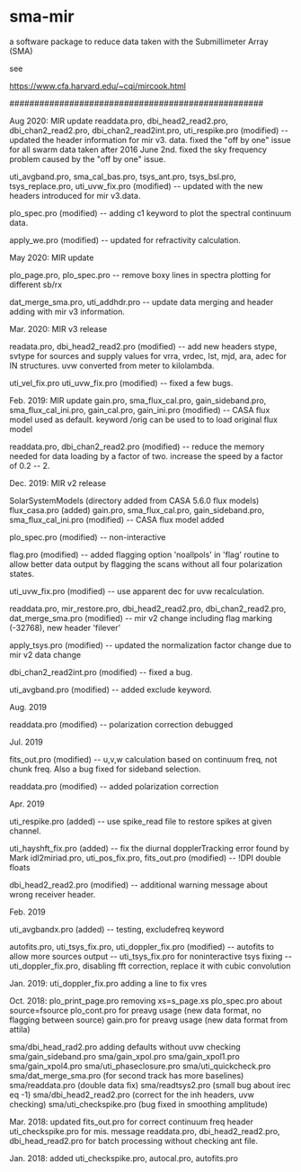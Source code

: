 # sma-mir
a software package to reduce data taken with the Submillimeter Array (SMA)

see

https://www.cfa.harvard.edu/~cqi/mircook.html

###################################################

Aug 2020: MIR update
readdata.pro, dbi_head2_read2.pro, dbi_chan2_read2.pro,
   dbi_chan2_read2int.pro, uti_respike.pro (modified)
-- updated the header information for mir v3. data. 
   fixed the "off by one" issue for all swarm data 
      taken after 2016 June 2nd.
   fixed the sky frequency problem caused by the
      "off by one" issue.

uti_avgband.pro, sma_cal_bas.pro, tsys_ant.pro, 
   tsys_bsl.pro, tsys_replace.pro, uti_uvw_fix.pro (modified)
-- updated with the new headers introduced for mir v3.data.

plo_spec.pro (modified)
-- adding c1 keyword to plot the spectral continuum data.

apply_we.pro (modified)
-- updated for refractivity calculation.


May 2020: MIR update

plo_page.pro, plo_spec.pro
-- remove boxy lines in spectra plotting for different sb/rx

dat_merge_sma.pro, uti_addhdr.pro
-- update data merging and header adding with mir v3 information.

Mar. 2020: MIR v3 release

readata.pro, dbi_head2_read2.pro (modified)
-- add new headers stype, svtype for sources and supply values
   for vrra, vrdec, lst, mjd, ara, adec for IN structures.
   uvw converted from meter to kilolambda.

uti_vel_fix.pro uti_uvw_fix.pro (modified)
-- fixed a few bugs.


Feb. 2019: MIR update
gain.pro, sma_flux_cal.pro, gain_sideband.pro, sma_flux_cal_ini.pro,
   gain_cal.pro, gain_ini.pro (modified)
-- CASA flux model used as default. keyword /orig can be used to 
   to load original flux model

readdata.pro, dbi_chan2_read2.pro (modified)
-- reduce the memory needed for data loading by a factor of two.
   increase the speed by a factor of 0.2 -- 2.

Dec. 2019: MIR v2 release 

SolarSystemModels (directory added from CASA 5.6.0 flux models)
flux_casa.pro  (added)
gain.pro, sma_flux_cal.pro, gain_sideband.pro, sma_flux_cal_ini.pro (modified)
-- CASA flux model added

plo_spec.pro (modified)
-- non-interactive 

flag.pro (modified)
-- added flagging option 'noallpols' in 'flag' routine to allow 
   better data output by flagging the scans without all four 
   polarization states.

uti_uvw_fix.pro (modified)
-- use apparent dec for uvw recalculation.

readdata.pro, mir_restore.pro, dbi_head2_read2.pro, dbi_chan2_read2.pro, 
    dat_merge_sma.pro (modified)
-- mir v2 change including flag marking (-32768), new header 'filever'

apply_tsys.pro (modified)
-- updated the normalization factor change due to mir v2 data change

dbi_chan2_read2int.pro (modified)
-- fixed a bug.

uti_avgband.pro (modified)
-- added exclude keyword.


Aug. 2019

readdata.pro (modified)
-- polarization correction debugged

Jul. 2019

fits_out.pro (modified)
-- u,v,w calculation based on continuum freq, 
             not chunk freq. Also a bug fixed for sideband selection.

readdata.pro (modified)
-- added polarization correction


Apr. 2019

uti_respike.pro (added)
-- use spike_read file to restore spikes at given channel. 

uti_hayshft_fix.pro (added)
-- fix the diurnal dopplerTracking error 
                     found by Mark 
idl2miriad.pro, uti_pos_fix.pro, fits_out.pro (modified)
-- !DPI double floats

dbi_head2_read2.pro (modified) 
-- additional warning message about wrong receiver
                           header.

Feb. 2019

uti_avgbandx.pro (added)
-- testing, excludefreq keyword

autofits.pro, uti_tsys_fix.pro, uti_doppler_fix.pro (modified)
-- autofits to allow more sources output
-- uti_tsys_fix.pro for noninteractive tsys fixing
-- uti_doppler_fix.pro, disabling fft correction, replace it 
                    with cubic convolution

Jan. 2019:
uti_doppler_fix.pro  adding a line to fix vres 

Oct. 2018: 
plo_print_page.pro removing xs=s_page.xs
plo_spec.pro about source=fsource
plo_cont.pro for preavg usage (new data format, 
	  	       	      no flagging between source)
gain.pro  for preavg usage (new data format from attila)

sma/dbi_head_rad2.pro adding defaults without uvw checking
sma/gain_sideband.pro
sma/gain_xpol.pro
sma/gain_xpol1.pro
sma/gain_xpol4.pro
sma/uti_phaseclosure.pro
sma/uti_quickcheck.pro
sma/dat_merge_sma.pro (for second track has more baselines)
sma/readdata.pro (double data fix)
sma/readtsys2.pro (small bug about irec eq -1)
sma/dbi_head2_read2.pro (correct for the inh headers, uvw checking)
sma/uti_checkspike.pro (bug fixed in smoothing amplitude)

Mar. 2018: updated fits_out.pro for correct continuum freq header
                   uti_checkspike.pro for mis. message
                   readdata.pro, dbi_head2_read2.pro, dbi_head_read2.pro
                      for batch processing without checking ant file.

Jan. 2018: added uti_checkspike.pro, autocal.pro, autofits.pro
